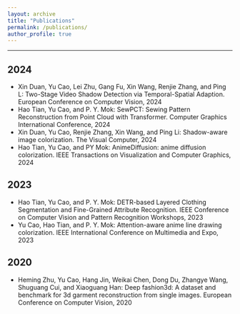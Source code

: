 ```yaml
---
layout: archive
title: "Publications"
permalink: /publications/
author_profile: true
---
```


---
## 2024
- Xin Duan, Yu Cao, Lei Zhu, Gang Fu, Xin Wang, Renjie Zhang, and Ping L:
Two-Stage Video Shadow Detection via Temporal-Spatial Adaption.
European Conference on Computer Vision, 2024
- Hao Tian, Yu Cao, and P. Y. Mok:
SewPCT: Sewing Pattern Reconstruction from Point Cloud with Transformer.
Computer Graphics International Conference, 2024
- Xin Duan, Yu Cao, Renjie Zhang, Xin Wang, and Ping Li:
Shadow-aware image colorization.
The Visual Computer, 2024
- Hao Tian, Yu Cao, and PY Mok:
AnimeDiffusion: anime diffusion colorization.
IEEE Transactions on Visualization and Computer Graphics, 2024

## 2023
- Hao Tian, Yu Cao, and P. Y. Mok:
DETR-based Layered Clothing Segmentation and Fine-Grained Attribute Recognition.
IEEE Conference on Computer Vision and Pattern Recognition Workshops, 2023
- Yu Cao, Hao Tian, and P. Y. Mok:
Attention-aware anime line drawing colorization.
IEEE International Conference on Multimedia and Expo, 2023

## 2020
- Heming Zhu, Yu Cao, Hang Jin, Weikai Chen, Dong Du, Zhangye Wang, Shuguang Cui, and Xiaoguang Han:
Deep fashion3d: A dataset and benchmark for 3d garment reconstruction from single images.
European Conference on Computer Vision, 2020

